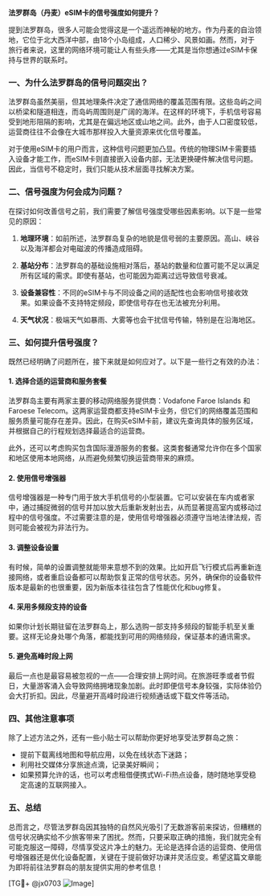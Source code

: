 **法罗群岛（丹麦）eSIM卡的信号强度如何提升？**

提到法罗群岛，很多人可能会觉得这是一个遥远而神秘的地方。作为丹麦的自治领地，它位于北大西洋中部，由18个小岛组成，人口稀少、风景如画。然而，对于旅行者来说，这里的网络环境可能让人有些头疼——尤其是当你想通过eSIM卡保持与世界的联系时。

### 一、为什么法罗群岛的信号问题突出？

法罗群岛虽然美丽，但其地理条件决定了通信网络的覆盖范围有限。这些岛屿之间以桥梁和隧道相连，而岛屿周围则是广阔的海洋。在这样的环境下，手机信号容易受到地形阻隔的影响，尤其是在偏远地区或山地之间。此外，由于人口密度较低，运营商往往不会像在大城市那样投入大量资源来优化信号覆盖。

对于使用eSIM卡的用户而言，这种信号问题更加凸显。传统的物理SIM卡需要插入设备才能工作，而eSIM卡则直接嵌入设备内部，无法更换硬件解决信号问题。因此，当信号不稳定时，我们只能从技术层面寻找解决方案。

### 二、信号强度为何会成为问题？

在探讨如何改善信号之前，我们需要了解信号强度受哪些因素影响。以下是一些常见的原因：

1. **地理环境**：如前所述，法罗群岛复杂的地貌是信号弱的主要原因。高山、峡谷以及海洋都会对电磁波的传播造成阻碍。
   
2. **基站分布**：法罗群岛的基础设施相对落后，基站的数量和位置可能不足以满足所有区域的需求。即使有基站，也可能因为距离过远导致信号衰减。
   
3. **设备兼容性**：不同的eSIM卡与不同设备之间的适配性也会影响信号接收效果。如果设备不支持特定频段，即使信号存在也无法被充分利用。

4. **天气状况**：极端天气如暴雨、大雾等也会干扰信号传输，特别是在沿海地区。

### 三、如何提升信号强度？

既然已经明确了问题所在，接下来就是如何应对了。以下是一些行之有效的办法：

#### 1. 选择合适的运营商和服务套餐

法罗群岛主要有两家主要的移动网络服务提供商：Vodafone Faroe Islands 和 Faroese Telecom。这两家运营商都支持eSIM卡业务，但它们的网络覆盖范围和服务质量可能存在差异。因此，在购买eSIM卡前，建议先查询具体的服务区域，并根据自己的行程规划选择最适合的运营商。

此外，还可以考虑购买包含国际漫游服务的套餐。这类套餐通常允许你在多个国家和地区使用本地网络，从而避免频繁切换运营商带来的麻烦。

#### 2. 使用信号增强器

信号增强器是一种专门用于放大手机信号的小型装置。它可以安装在车内或者家中，通过捕捉微弱的信号并加以放大后重新发射出去，从而显著提高室内或移动过程中的信号强度。不过需要注意的是，使用信号增强器必须遵守当地法律法规，否则可能会被视为非法行为。

#### 3. 调整设备设置

有时候，简单的设置调整就能带来意想不到的效果。比如开启飞行模式后再重新连接网络，或者重启设备都可以帮助恢复正常的信号状态。另外，确保你的设备软件版本是最新的也很重要，因为新版本往往包含了性能优化和bug修复。

#### 4. 采用多频段支持的设备

如果你计划长期驻留在法罗群岛上，那么选购一部支持多频段的智能手机至关重要。这样无论身处哪个角落，都能找到可用的网络频段，保证基本的通讯需求。

#### 5. 避免高峰时段上网

最后一点也是最容易被忽视的一点——合理安排上网时间。在旅游旺季或者节假日，大量游客涌入会导致网络拥堵现象加剧。此时即便信号本身较强，实际体验仍会大打折扣。因此，尽量避开高峰时段进行视频通话或下载文件等活动。

### 四、其他注意事项

除了上述方法之外，还有一些小贴士可以帮助你更好地享受法罗群岛之旅：

- 提前下载离线地图和导航应用，以免在线状态下迷路；
- 利用社交媒体分享旅途点滴，记录美好瞬间；
- 如果预算允许的话，也可以考虑租借便携式Wi-Fi热点设备，随时随地享受稳定高速的互联网接入。

### 五、总结

总而言之，尽管法罗群岛因其独特的自然风光吸引了无数游客前来探访，但糟糕的信号状况确实给不少旅客带来了困扰。然而，只要采取正确的措施，我们就完全有可能克服这一障碍，尽情享受这片净土的魅力。无论是选择合适的运营商、使用信号增强器还是优化设备配置，关键在于提前做好功课并灵活应变。希望这篇文章能为即将前往法罗群岛的朋友提供实用的参考信息！

[TG💪+ @jx0703 ![Image](https://github.com/user-attachments/assets/dbca1d08-cadb-493c-b0ec-ad6f7a83f270)]